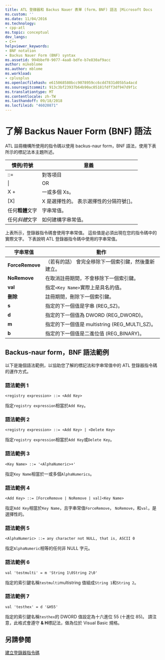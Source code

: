 ```yaml
---
title: ATL 登錄器和 Backus Nauer 表單 (form，BNF) 語法 |Microsoft Docs
ms.custom: ''
ms.date: 11/04/2016
ms.technology:
- cpp-atl
ms.topic: conceptual
dev_langs:
- C++
helpviewer_keywords:
- BNF notation
- Backus Nauer Form (BNF) syntax
ms.assetid: 994bbef0-9077-4aa8-bdfe-b7e830af9acc
author: mikeblome
ms.author: mblome
ms.workload:
- cplusplus
ms.openlocfilehash: e615068580bcc9078959cc6cdd7831d05b5a4acd
ms.sourcegitcommit: 913c3bf23937b64b90ac05181fdff3df947d9f1c
ms.translationtype: MT
ms.contentlocale: zh-TW
ms.lasthandoff: 09/18/2018
ms.locfileid: "46020871"
---
```

# <a name="understanding-backus-nauer-form-bnf-syntax"></a>了解 Backus Nauer Form (BNF) 語法

ATL 註冊機構所使用的指令碼以使用 backus-naur form，BNF 語法，使用下表所示的標記法本主題所述。

|慣例/符號|意義|
|------------------------|-------------|
|::=|對等項目|
|&#124;|OR|
|X +|一或多個 Xs。|
|[X]|X 是選擇性的。 表示選擇性的分隔符號\[]。|
|任何**粗體**文字|字串常值。|
|任何*斜體*文字|如何建構字串常值。|

上表所示，登錄器指令碼會使用字串常值。 這些值是必須出現在您的指令碼中的實際文字。 下表說明 ATL 登錄器指令碼中使用的字串常值。

|字串常值|動作|
|--------------------|------------|
|**ForceRemove**|（若有的話） 會完全移除下一個索引鍵，然後重新建立。|
|**NoRemove**|在取消註冊期間，不會移除下一個索引鍵。|
|**val**|指定`<Key Name>`實際上是具名的值。|
|**刪除**|註冊期間，刪除下一個索引鍵。|
|**s**|指定的下一個值是字串 (REG_SZ)。|
|**d**|指定的下一個值為 DWORD (REG_DWORD)。|
|**m**|指定的下一個值是 multistring (REG_MULTI_SZ)。|
|**b**|指定的下一個值是二進位值 (REG_BINARY)。|

## <a name="bnf-syntax-examples"></a>Backus-naur form，BNF 語法範例

以下是幾個語法範例，以協助您了解的標記法和字串常值中的 ATL 登錄器指令碼的運作方式。

### <a name="syntax-example-1"></a>語法範例 1

```
<registry expression> ::= <Add Key>
```

指定`registry expression`相當於`Add Key`。

### <a name="syntax-example-2"></a>語法範例 2

```
<registry expression> ::= <Add Key> | <Delete Key>
```

指定`registry expression`相當於`Add Key`或`Delete Key`。

### <a name="syntax-example-3"></a>語法範例 3

```
<Key Name> ::= '<AlphaNumeric>+'
```

指定`Key Name`相當於一或多個`AlphaNumerics`。

### <a name="syntax-example-4"></a>語法範例 4

```
<Add Key> ::= [ForceRemove | NoRemove | val]<Key Name>
```

指定`Add Key`相當於`Key Name`，且字串常值`ForceRemove`， `NoRemove`，和`val`，是選擇性的。

### <a name="syntax-example-5"></a>語法範例 5

```
<AlphaNumeric> ::= any character not NULL, that is, ASCII 0
```

指定`AlphaNumeric`相等的任何非 NULL 字元。

### <a name="syntax-example-6"></a>語法範例 6

```
val 'testmulti' = m 'String 1\0String 2\0'
```

指定的索引鍵名稱`testmulti`multistring 值組成`String 1`和`String 2`。

### <a name="syntax-example-7"></a>語法範例 7

```
val 'testhex' = d '&H55'
```

指定的索引鍵名稱`testhex`的 DWORD 值設定為十六進位 55 (十進位 85)。 請注意，此格式會遵守 **& H**標記法，做為位於 Visual Basic 規格。

## <a name="see-also"></a>另請參閱

[建立登錄器指令碼](../atl/creating-registrar-scripts.md)

